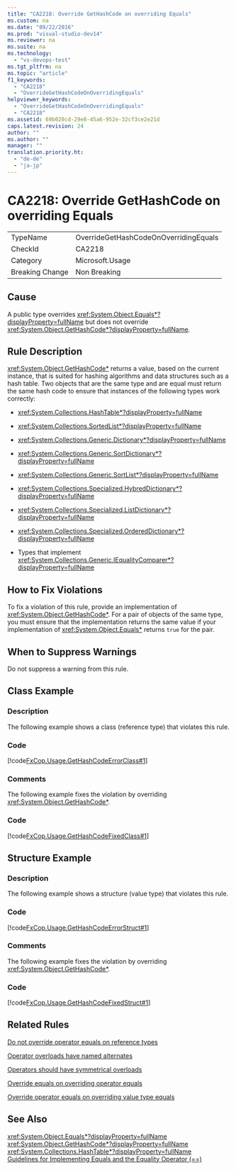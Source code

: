 ```yaml
---
title: "CA2218: Override GetHashCode on overriding Equals"
ms.custom: na
ms.date: "09/22/2016"
ms.prod: "visual-studio-dev14"
ms.reviewer: na
ms.suite: na
ms.technology: 
  - "vs-devops-test"
ms.tgt_pltfrm: na
ms.topic: "article"
f1_keywords: 
  - "CA2218"
  - "OverrideGetHashCodeOnOverridingEquals"
helpviewer_keywords: 
  - "OverrideGetHashCodeOnOverridingEquals"
  - "CA2218"
ms.assetid: 69b020cd-29e8-45a6-952e-32cf3ce2e21d
caps.latest.revision: 24
author: ""
ms.author: ""
manager: ""
translation.priority.ht: 
  - "de-de"
  - "ja-jp"
---
```

# CA2218: Override GetHashCode on overriding Equals
|||  
|-|-|  
|TypeName|OverrideGetHashCodeOnOverridingEquals|  
|CheckId|CA2218|  
|Category|Microsoft.Usage|  
|Breaking Change|Non Breaking|  
  
## Cause  
 A public type overrides <xref:System.Object.Equals*?displayProperty=fullName> but does not override <xref:System.Object.GetHashCode*?displayProperty=fullName>.  
  
## Rule Description  
 <xref:System.Object.GetHashCode*> returns a value, based on the current instance, that is suited for hashing algorithms and data structures such as a hash table. Two objects that are the same type and are equal must return the same hash code to ensure that instances of the following types work correctly:  
  
-   <xref:System.Collections.HashTable*?displayProperty=fullName>  
  
-   <xref:System.Collections.SortedList*?displayProperty=fullName>  
  
-   <xref:System.Collections.Generic.Dictionary*?displayProperty=fullName>  
  
-   <xref:System.Collections.Generic.SortDictionary*?displayProperty=fullName>  
  
-   <xref:System.Collections.Generic.SortList*?displayProperty=fullName>  
  
-   <xref:System.Collections.Specialized.HybredDictionary*?displayProperty=fullName>  
  
-   <xref:System.Collections.Specialized.ListDictionary*?displayProperty=fullName>  
  
-   <xref:System.Collections.Specialized.OrderedDictionary*?displayProperty=fullName>  
  
-   Types that implement <xref:System.Collections.Generic.IEqualityComparer*?displayProperty=fullName>  
  
## How to Fix Violations  
 To fix a violation of this rule, provide an implementation of <xref:System.Object.GetHashCode*>. For a pair of objects of the same type, you must ensure that the implementation returns the same value if your implementation of <xref:System.Object.Equals*> returns `true` for the pair.  
  
## When to Suppress Warnings  
 Do not suppress a warning from this rule.  
  
## Class Example  
  
### Description  
 The following example shows a class (reference type) that violates this rule.  
  
### Code  
 [!code[FxCop.Usage.GetHashCodeErrorClass#1](../vs140/codesnippet/CSharp/ca2218--override-gethashcode-on-overriding-equals_1.cs)]  
  
### Comments  
 The following example fixes the violation by overriding <xref:System.Object.GetHashCode*>.  
  
### Code  
 [!code[FxCop.Usage.GetHashCodeFixedClass#1](../vs140/codesnippet/CSharp/ca2218--override-gethashcode-on-overriding-equals_2.cs)]  
  
## Structure Example  
  
### Description  
 The following example shows a structure (value type) that violates this rule.  
  
### Code  
 [!code[FxCop.Usage.GetHashCodeErrorStruct#1](../vs140/codesnippet/CSharp/ca2218--override-gethashcode-on-overriding-equals_3.cs)]  
  
### Comments  
 The following example fixes the violation by overriding <xref:System.Object.GetHashCode*>.  
  
### Code  
 [!code[FxCop.Usage.GetHashCodeFixedStruct#1](../vs140/codesnippet/CSharp/ca2218--override-gethashcode-on-overriding-equals_4.cs)]  
  
## Related Rules  
 [Do not override operator equals on reference types](../vs140/ca1046--do-not-overload-operator-equals-on-reference-types.md)  
  
 [Operator overloads have named alternates](../vs140/ca2225--operator-overloads-have-named-alternates.md)  
  
 [Operators should have symmetrical overloads](../vs140/ca2226--operators-should-have-symmetrical-overloads.md)  
  
 [Override equals on overriding operator equals](../vs140/ca2224--override-equals-on-overloading-operator-equals.md)  
  
 [Override operator equals on overriding value type equals](../vs140/ca2231--overload-operator-equals-on-overriding-valuetype.equals.md)  
  
## See Also  
 <xref:System.Object.Equals*?displayProperty=fullName>   
 <xref:System.Object.GetHashCode*?displayProperty=fullName>   
 <xref:System.Collections.HashTable*?displayProperty=fullName>   
 [Guidelines for Implementing Equals and the Equality Operator (==)](assetId:///bc496a91-fefb-4ce0-ab4c-61f09964119a)